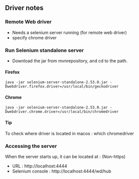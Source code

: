 ## Driver notes

### Remote Web driver
* Needs a selenium server running (for remote web driver)
* specify chrome driver

### Run Selenium standalone server

* Download the jar from mvnrepository, and cd to the path.

#### Firefox
```
java -jar selenium-server-standalone-2.53.0.jar -Dwebdriver.firefox.driver=/usr/local/bin/geckodriver
```

#### Chrome
```
java -jar selenium-server-standalone-2.53.0.jar -Dwebdriver.chrome.driver=/usr/local/bin/chromedriver
```

#### Tip
To check where driver is located in macos : which chromedriver

### Accessing the server

When the server starts up, it can be located at : (Non-https)

- URL : http://localhost:4444
- Selenium console : http://localhost:4444/wd/hub
